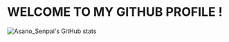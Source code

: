 # WELCOME TO MY GITHUB PROFILE !

![Asano_Senpai's GitHub stats](https://github-readme-stats.vercel.app/api?username=asanosenpai&show_icons=true&theme=tokyonight)
